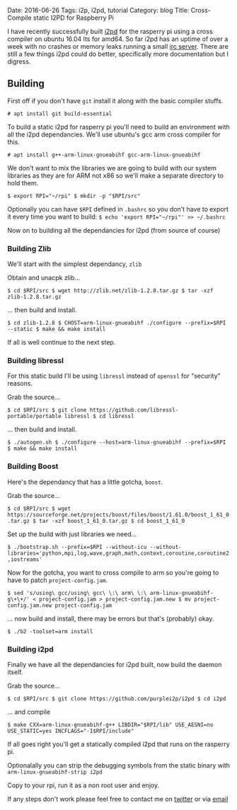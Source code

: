 Date: 2016-06-26
Tags: i2p, i2pd, tutorial
Category: blog
Title: Cross-Compile static I2PD for Raspberry Pi

I have recently successfully built [i2pd](http://i2pd.website) for the rasperry pi using a cross compiler on ubuntu 16.04 lts for amd64. So far i2pd has an uptime of over a week with no crashes or memory leaks running a small [irc server](irc://6mk5za2izxm5ubu7bhzw3io7x5h6yjnlc7iccmn2ilbwptceaiwq.b32.i2p/). There are still a few things i2pd could do better, specifically more documentation but I digress.

## Building 

First off if you don't have `git` install it along with the basic compiler stuffs.

`# apt install git build-essential`

To build a static i2pd for rasperry pi you'll need to build an environment with all the i2pd dependancies. We'll use ubuntu's gcc arm cross compiler for this.

`# apt install g++-arm-linux-gnueabihf gcc-arm-linux-gnueabihf`

We don't want to mix the libraries we are going to build with our system libraries as they are for ARM not x86 so we'll make a separate directory to hold them.

`$ export RPI="~/rpi"
$ mkdir -p "$RPI/src"`

Optionally you can have `$RPI` defined in `.bashrc` so you don't have to export it every time you want to build: `$ echo 'export RPI="~/rpi"' >> ~/.bashrc`

Now on to building all the dependancies for i2pd (from source of course)

### Building Zlib

We'll start with the simplest dependancy, `zlib`

Obtain and unacpk zlib...

`$ cd $RPI/src
$ wget http://zlib.net/zlib-1.2.8.tar.gz
$ tar -xzf zlib-1.2.8.tar.gz`

... then build and install.

`$ cd zlib-1.2.8
$ CHOST=arm-linux-gnueabihf ./configure --prefix=$RPI --static
$ make && make install`

If all is well continue to the next step.

### Building libressl

For this static build I'll be using `libressl` instead of `openssl` for "security" reasons.

Grab the source...

`$ cd $RPI/src
$ git clone https://github.com/libressl-portable/portable libressl
$ cd libressl`

... then build and install.

`$ ./autogen.sh
$ ./configure --host=arm-linux-gnueabihf --prefix=$RPI
$ make && make install`

### Building Boost

Here's the dependancy that has a little gotcha, `boost`.

Grab the source...

`$ cd $RPI/src
$ wget https://sourceforge.net/projects/boost/files/boost/1.61.0/boost_1_61_0.tar.gz
$ tar -xzf boost_1_61_0.tar.gz
$ cd boost_1_61_0`

Set up the build with just libraries we need...

`$ ./bootstrap.sh --prefix=$RPI --without-icu --without-libraries='python,mpi,log,wave,graph,math,context,coroutine,coroutine2,iostreams'`

Now for the gotcha, you want to cross compile to arm so you're going to have to patch `project-config.jam`.

`$ sed 's/using\ gcc/using\ gcc\ \:\ arm\ \:\ arm-linux-gnueabihf-g\+\+/' < project-config.jam > project-config.jam.new
$ mv project-config.jam.new project-config.jam`

... now build and install, there may be errors but that's (probably) okay.

`$ ./b2 -toolset=arm install`

### Building i2pd

Finally we have all the dependancies for i2pd built, now build the daemon itself.

Grab the source...

`$ cd $RPI/src
$ git clone https://github.com/purplei2p/i2pd
$ cd i2pd`

... and compile

`$ make CXX=arm-linux-gnueabihf-g++ LIBDIR="$RPI/lib" USE_AESNI=no USE_STATIC=yes INCFLAGS="-I$RPI/include"`

If all goes right you'll get a statically compiled i2pd that runs on the rasperry pi.

Optionalally you can strip the debugging symbols from the static binary with `arm-linux-gnueabihf-strip i2pd`

Copy to your rpi, run it as a non root user and enjoy.

If any steps don't work please feel free to contact me on [twitter](https://twitter.com/ampernand) or via [email](ampernand@gmail.com)
